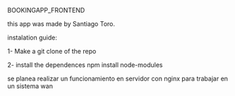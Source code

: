 BOOKINGAPP_FRONTEND

this app was made by Santiago Toro.

instalation guide:

1- Make a git clone of the repo

2- install the dependences 
    npm install node-modules

se planea realizar un funcionamiento en servidor con nginx para trabajar en un sistema wan